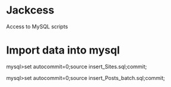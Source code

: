 # Jackcess
Access to MySQL scripts

#  Import data into mysql

mysql>set autocommit=0;source insert_Sites.sql;commit;

mysql>set autocommit=0;source insert_Posts_batch.sql;commit;
